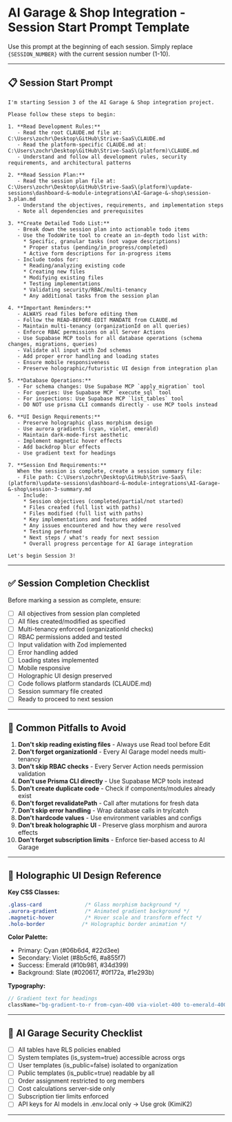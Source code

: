 # AI Garage & Shop Integration - Session Start Prompt Template

Use this prompt at the beginning of each session. Simply replace `{SESSION_NUMBER}` with the current session number (1-10).

---

## 📋 Session Start Prompt

```
I'm starting Session 3 of the AI Garage & Shop integration project.

Please follow these steps to begin:

1. **Read Development Rules:**
   - Read the root CLAUDE.md file at: C:\Users\zochr\Desktop\GitHub\Strive-SaaS\CLAUDE.md
   - Read the platform-specific CLAUDE.md at: C:\Users\zochr\Desktop\GitHub\Strive-SaaS\(platform)\CLAUDE.md
   - Understand and follow all development rules, security requirements, and architectural patterns

2. **Read Session Plan:**
   - Read the session plan file at: C:\Users\zochr\Desktop\GitHub\Strive-SaaS\(platform)\update-sessions\dashboard-&-module-integrations\AI-Garage-&-shop\session-3.plan.md
   - Understand the objectives, requirements, and implementation steps
   - Note all dependencies and prerequisites

3. **Create Detailed Todo List:**
   - Break down the session plan into actionable todo items
   - Use the TodoWrite tool to create an in-depth todo list with:
     * Specific, granular tasks (not vague descriptions)
     * Proper status (pending/in_progress/completed)
     * Active form descriptions for in-progress items
   - Include todos for:
     * Reading/analyzing existing code
     * Creating new files
     * Modifying existing files
     * Testing implementations
     * Validating security/RBAC/multi-tenancy
     * Any additional tasks from the session plan

4. **Important Reminders:**
   - ALWAYS read files before editing them
   - Follow the READ-BEFORE-EDIT MANDATE from CLAUDE.md
   - Maintain multi-tenancy (organizationId on all queries)
   - Enforce RBAC permissions on all Server Actions
   - Use Supabase MCP tools for all database operations (schema changes, migrations, queries)
   - Validate all input with Zod schemas
   - Add proper error handling and loading states
   - Ensure mobile responsiveness
   - Preserve holographic/futuristic UI design from integration plan

5. **Database Operations:**
   - For schema changes: Use Supabase MCP `apply_migration` tool
   - For queries: Use Supabase MCP `execute_sql` tool
   - For inspections: Use Supabase MCP `list_tables` tool
   - DO NOT use prisma CLI commands directly - use MCP tools instead

6. **UI Design Requirements:**
   - Preserve holographic glass morphism design
   - Use aurora gradients (cyan, violet, emerald)
   - Maintain dark-mode-first aesthetic
   - Implement magnetic hover effects
   - Add backdrop blur effects
   - Use gradient text for headings

7. **Session End Requirements:**
   When the session is complete, create a session summary file:
   - File path: C:\Users\zochr\Desktop\GitHub\Strive-SaaS\(platform)\update-sessions\dashboard-&-module-integrations\AI-Garage-&-shop\session-3-summary.md
   - Include:
     * Session objectives (completed/partial/not started)
     * Files created (full list with paths)
     * Files modified (full list with paths)
     * Key implementations and features added
     * Any issues encountered and how they were resolved
     * Testing performed
     * Next steps / what's ready for next session
     * Overall progress percentage for AI Garage integration

Let's begin Session 3!
```

---

## ✅ Session Completion Checklist

Before marking a session as complete, ensure:

- [ ] All objectives from session plan completed
- [ ] All files created/modified as specified
- [ ] Multi-tenancy enforced (organizationId checks)
- [ ] RBAC permissions added and tested
- [ ] Input validation with Zod implemented
- [ ] Error handling added
- [ ] Loading states implemented
- [ ] Mobile responsive
- [ ] Holographic UI design preserved
- [ ] Code follows platform standards (CLAUDE.md)
- [ ] Session summary file created
- [ ] Ready to proceed to next session

---

## 🚨 Common Pitfalls to Avoid

1. **Don't skip reading existing files** - Always use Read tool before Edit
2. **Don't forget organizationId** - Every AI Garage model needs multi-tenancy
3. **Don't skip RBAC checks** - Every Server Action needs permission validation
4. **Don't use Prisma CLI directly** - Use Supabase MCP tools instead
5. **Don't create duplicate code** - Check if components/modules already exist
6. **Don't forget revalidatePath** - Call after mutations for fresh data
7. **Don't skip error handling** - Wrap database calls in try/catch
8. **Don't hardcode values** - Use environment variables and configs
9. **Don't break holographic UI** - Preserve glass morphism and aurora effects
10. **Don't forget subscription limits** - Enforce tier-based access to AI Garage

---

## 🎨 Holographic UI Design Reference

**Key CSS Classes:**
```css
.glass-card              /* Glass morphism background */
.aurora-gradient         /* Animated gradient background */
.magnetic-hover          /* Hover scale and transform effect */
.holo-border            /* Holographic border animation */
```

**Color Palette:**
- Primary: Cyan (#06b6d4, #22d3ee)
- Secondary: Violet (#8b5cf6, #a855f7)
- Success: Emerald (#10b981, #34d399)
- Background: Slate (#020617, #0f172a, #1e293b)

**Typography:**
```typescript
// Gradient text for headings
className="bg-gradient-to-r from-cyan-400 via-violet-400 to-emerald-400 bg-clip-text text-transparent"
```

---

## 🔐 AI Garage Security Checklist

- [ ] All tables have RLS policies enabled
- [ ] System templates (is_system=true) accessible across orgs
- [ ] User templates (is_public=false) isolated to organization
- [ ] Public templates (is_public=true) readable by all
- [ ] Order assignment restricted to org members
- [ ] Cost calculations server-side only
- [ ] Subscription tier limits enforced
- [ ] API keys for AI models in .env.local only -> Use grok (KimiK2)

---
